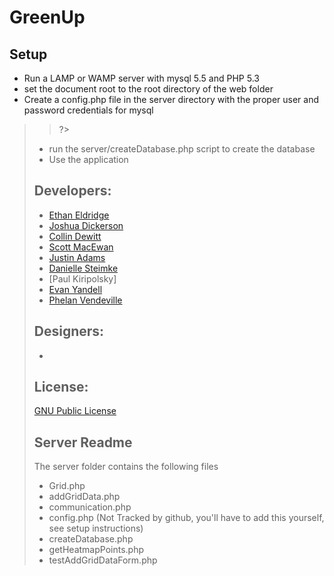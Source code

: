 GreenUp
=============

Setup
------------------
- Run a LAMP or WAMP server with mysql 5.5 and PHP 5.3
- set the document root to the root directory of the web folder
- Create a config.php file in the server directory with the proper user and password credentials for mysql
 
 ><?php
 >
 >//Rename this file to config.php
 >
 > define("HOST","localhost");
 >
 > define("DB_NAME","GreenUp");
 >
 > define("DB_USER","");
 >
 > define("DB_PASS","");
 
 >
 >?>
- run the server/createDatabase.php script to create the database
- Use the application

Developers:
------------------
- [Ethan Eldridge]
- [Joshua Dickerson]
- [Collin Dewitt]
- [Scott MacEwan]
- [Justin Adams]
- [Danielle Steimke]
- [Paul Kiripolsky]
- [Evan Yandell]
- [Phelan Vendeville]

Designers:
------------------
- 

License:
----------
[GNU Public License]

[GNU Public License]: http://www.gnu.org/licenses/gpl.html
[Ethan Eldridge]: https://github.com/EJEHardenberg/
[Evan Yandell]: https://github.com/primehunter326
[Collin Dewitt]: https://github.com/milus16
[Joshua Dickerson]:https://github.com/JoshuaDickerson
[Scott MacEwan]: https://github.com/smacewan101
[Danielle Steimke]: https://github.com/iknitformydog
[Justin Adams]:https://github.com/justcadams
[Phelan Vendeville]: https://github.com/the-hobbes

Server Readme
-------------------------
The server folder contains the following files
- Grid.php
- addGridData.php
- communication.php
- config.php (Not Tracked by github, you'll have to add this yourself, see setup instructions)
- createDatabase.php
- getHeatmapPoints.php
- testAddGridDataForm.php

